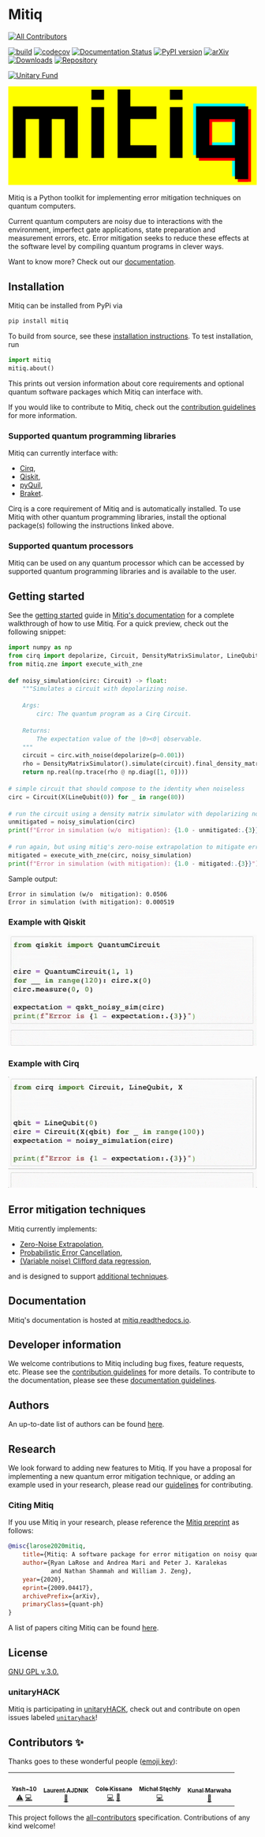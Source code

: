 # Mitiq
<!-- ALL-CONTRIBUTORS-BADGE:START - Do not remove or modify this section -->
[![All Contributors](https://img.shields.io/badge/all_contributors-5-orange.svg?style=flat-square)](#contributors-)
<!-- ALL-CONTRIBUTORS-BADGE:END -->
[![build](https://github.com/unitaryfund/mitiq/workflows/build/badge.svg)](https://github.com/unitaryfund/mitiq/actions)
[![codecov](https://codecov.io/gh/unitaryfund/mitiq/branch/master/graph/badge.svg)](https://codecov.io/gh/unitaryfund/mitiq)
[![Documentation Status](https://readthedocs.org/projects/mitiq/badge/?version=stable)](https://mitiq.readthedocs.io/en/stable/)
[![PyPI version](https://badge.fury.io/py/mitiq.svg)](https://badge.fury.io/py/mitiq)
[![arXiv](https://img.shields.io/badge/arXiv-2009.04417-<COLOR>.svg)](https://arxiv.org/abs/2009.04417)
[![Downloads](https://static.pepy.tech/personalized-badge/mitiq?period=total&units=international_system&left_color=black&right_color=green&left_text=Downloads)](https://pepy.tech/project/mitiq)
[![Repository](https://img.shields.io/badge/GitHub-5C5C5C.svg?logo=github
)](https://github.com/unitaryfund/mitiq)


[![Unitary Fund](https://img.shields.io/badge/Supported%20By-UNITARY%20FUND-brightgreen.svg?style=for-the-badge)](http://unitary.fund)

![logo](docs/source/img/mitiq-logo.png)

Mitiq is a Python toolkit for implementing error mitigation techniques on
quantum computers.

Current quantum computers are noisy due to interactions with the environment,
imperfect gate applications, state preparation and measurement errors, etc.
Error mitigation seeks to reduce these effects at the software level by
compiling quantum programs in clever ways.

Want to know more? Check out our
[documentation](https://mitiq.readthedocs.io/en/stable/guide/guide-overview.html).

## Installation

Mitiq can be installed from PyPi via

```bash
pip install mitiq
```

To build from source, see these [installation
instructions](https://mitiq.readthedocs.io/en/latest/contributing.html#development-install). To test installation, run

```python
import mitiq
mitiq.about()
```

This prints out version information about core requirements and optional
quantum software packages which Mitiq can interface with.

If you would like to contribute to Mitiq, check out the [contribution
guidelines](https://mitiq.readthedocs.io/en/stable/toc_contributing.html) for
more information.

### Supported quantum programming libraries

Mitiq can currently interface with:

* [Cirq](https://quantumai.google/cirq),
* [Qiskit](https://qiskit.org/),
* [pyQuil](https://github.com/rigetti/pyquil),
* [Braket](https://github.com/aws/amazon-braket-sdk-python).

Cirq is a core requirement of Mitiq and is automatically installed. To use
Mitiq with other quantum programming libraries, install the optional package(s)
following the instructions linked above.

### Supported quantum processors

Mitiq can be used on any quantum processor which can be accessed by supported
quantum programming libraries and is available to the user.

## Getting started

See the [getting
started](https://mitiq.readthedocs.io/en/stable/guide/guide-getting-started.html)
guide in [Mitiq's documentation](https://mitiq.readthedocs.io) for a complete
walkthrough of how to use Mitiq. For a quick preview, check out the following
snippet:

```python
import numpy as np
from cirq import depolarize, Circuit, DensityMatrixSimulator, LineQubit, X
from mitiq.zne import execute_with_zne

def noisy_simulation(circ: Circuit) -> float:
    """Simulates a circuit with depolarizing noise.

    Args:
        circ: The quantum program as a Cirq Circuit.

    Returns:
        The expectation value of the |0><0| observable.
    """
    circuit = circ.with_noise(depolarize(p=0.001))
    rho = DensityMatrixSimulator().simulate(circuit).final_density_matrix
    return np.real(np.trace(rho @ np.diag([1, 0])))

# simple circuit that should compose to the identity when noiseless
circ = Circuit(X(LineQubit(0)) for _ in range(80))

# run the circuit using a density matrix simulator with depolarizing noise
unmitigated = noisy_simulation(circ)
print(f"Error in simulation (w/o  mitigation): {1.0 - unmitigated:.{3}}")

# run again, but using mitiq's zero-noise extrapolation to mitigate errors
mitigated = execute_with_zne(circ, noisy_simulation)
print(f"Error in simulation (with mitigation): {1.0 - mitigated:.{3}}")
```
Sample output:
```
Error in simulation (w/o  mitigation): 0.0506
Error in simulation (with mitigation): 0.000519
```

### Example with Qiskit

![Alt Text](docs/source/img/qiskit.gif)


### Example with Cirq

![Alt Text](docs/source/img/cirq.gif)


## Error mitigation techniques

Mitiq currently implements:

* [Zero-Noise Extrapolation](https://mitiq.readthedocs.io/en/stable/guide/guide-zne.html),
* [Probabilistic Error Cancellation](https://mitiq.readthedocs.io/en/stable/guide/guide-getting-started.html#error-mitigation-with-probabilistic-error-cancellation),
* [(Variable noise) Clifford data regression](https://mitiq.readthedocs.io/en/stable/examples/cdr_api.html),

and is designed to support [additional techniques](https://github.com/unitaryfund/mitiq/wiki).

## Documentation

Mitiq's documentation is hosted at [mitiq.readthedocs.io](https://mitiq.readthedocs.io).

## Developer information

We welcome contributions to Mitiq including bug fixes, feature requests, etc.
Please see the [contribution
guidelines](https://mitiq.readthedocs.io/en/stable/toc_contributing.html) for
more details. To contribute to the documentation, please see these
[documentation
guidelines](https://mitiq.readthedocs.io/en/stable/contributing_docs.html).

## Authors

An up-to-date list of authors can be found
[here](https://github.com/unitaryfund/mitiq/graphs/contributors).

## Research

We look forward to adding new features to Mitiq. If you have a proposal
for implementing a new quantum error mitigation technique, or adding an example
used in your research, please read our
[guidelines](https://mitiq.readthedocs.io/en/stable/research.html) for
contributing.

### Citing Mitiq

If you use Mitiq in your research, please reference the [Mitiq preprint][arxiv]
as follows:

```bibtex
@misc{larose2020mitiq,
    title={Mitiq: A software package for error mitigation on noisy quantum computers},
    author={Ryan LaRose and Andrea Mari and Peter J. Karalekas
            and Nathan Shammah and William J. Zeng},
    year={2020},
    eprint={2009.04417},
    archivePrefix={arXiv},
    primaryClass={quant-ph}
}
```

A list of papers citing Mitiq can be found [here][papers_with_mitiq].

[arxiv]: https://arxiv.org/abs/2009.04417

[papers_with_mitiq]: https://mitiq.readthedocs.io/en/stable/research.html#papers-citing-or-using-mitiq

## License

[GNU GPL v.3.0.](https://github.com/unitaryfund/mitiq/blob/master/LICENSE)

### unitaryHACK

Mitiq is participating in [unitaryHACK](http://hack2021.unitary.fund/), check
out and contribute on open issues labeled
[`unitaryhack`](https://github.com/unitaryfund/mitiq/labels/unitaryhack)!

## Contributors ✨

Thanks goes to these wonderful people ([emoji key](https://allcontributors.org/docs/en/emoji-key)):

<!-- ALL-CONTRIBUTORS-LIST:START - Do not remove or modify this section -->
<!-- prettier-ignore-start -->
<!-- markdownlint-disable -->
<table>
  <tr>
    <td align="center"><a href="https://github.com/Yash-10"><img src="https://avatars.githubusercontent.com/u/68844397?v=4?s=100" width="100px;" alt=""/><br /><sub><b>Yash-10</b></sub></a><br /><a href="https://github.com/unitaryfund/mitiq/commits?author=Yash-10" title="Tests">⚠️</a> <a href="https://github.com/unitaryfund/mitiq/commits?author=Yash-10" title="Code">💻</a></td>
    <td align="center"><a href="https://github.com/LaurentAjdnik"><img src="https://avatars.githubusercontent.com/u/83899250?v=4?s=100" width="100px;" alt=""/><br /><sub><b>Laurent AJDNIK</b></sub></a><br /><a href="https://github.com/unitaryfund/mitiq/commits?author=LaurentAjdnik" title="Documentation">📖</a></td>
    <td align="center"><a href="https://github.com/ckissane"><img src="https://avatars.githubusercontent.com/u/9607290?v=4?s=100" width="100px;" alt=""/><br /><sub><b>Cole Kissane</b></sub></a><br /><a href="https://github.com/unitaryfund/mitiq/commits?author=ckissane" title="Code">💻</a> <a href="https://github.com/unitaryfund/mitiq/issues?q=author%3Ackissane" title="Bug reports">🐛</a></td>
    <td align="center"><a href="http://www.mustythoughts.com"><img src="https://avatars.githubusercontent.com/u/7314136?v=4?s=100" width="100px;" alt=""/><br /><sub><b>Michał Stęchły</b></sub></a><br /><a href="https://github.com/unitaryfund/mitiq/commits?author=mstechly" title="Code">💻</a></td>
    <td align="center"><a href="http://kunalmarwaha.com"><img src="https://avatars.githubusercontent.com/u/2541209?v=4?s=100" width="100px;" alt=""/><br /><sub><b>Kunal Marwaha</b></sub></a><br /><a href="https://github.com/unitaryfund/mitiq/commits?author=marwahaha" title="Documentation">📖</a></td>
  </tr>
</table>

<!-- markdownlint-restore -->
<!-- prettier-ignore-end -->

<!-- ALL-CONTRIBUTORS-LIST:END -->

This project follows the [all-contributors](https://github.com/all-contributors/all-contributors) specification. Contributions of any kind welcome!